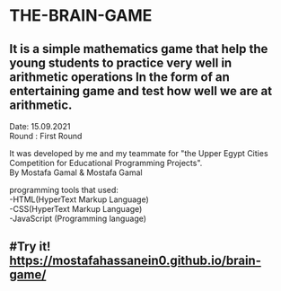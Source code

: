 # THE-BRAIN-GAME

 It is a simple mathematics game that help the young students to practice very well in arithmetic operations In the form of an entertaining game and test how well we are at arithmetic.
---                   
Date: 15.09.2021                                                              
Round : First Round
                                                                     
It was developed by me and my teammate for "the Upper Egypt Cities Competition for Educational Programming Projects".          
By Mostafa Gamal & Mostafa Gamal                                                
                                                                                             
 programming tools that used:            
-HTML(HyperText Markup Language)                          
-CSS(HyperText Markup Language)                            
-JavaScript (Programming language)


#Try it!                                   
https://mostafahassanein0.github.io/brain-game/
---
